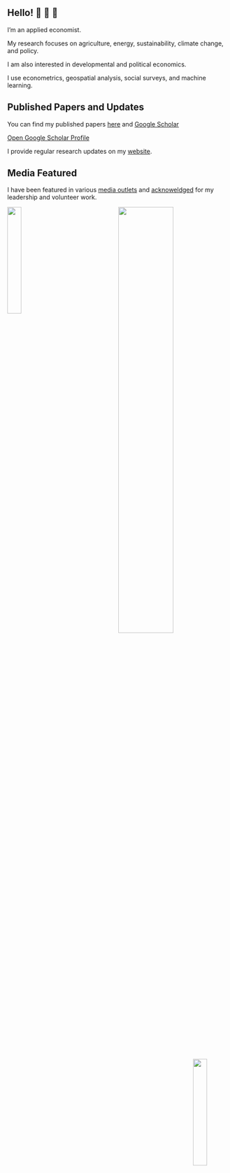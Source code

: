 <!---
biju9bjs/biju9bjs is a ✨ special ✨ repository because its `README.md` (this file) appears on your GitHub profile.
You can click the Preview link to take a look at your changes.
--->

## Hello! 👋 👋 👋

I’m an applied economist. 

My research focuses on agriculture, energy, sustainability, climate change, and policy. 

I am also interested in developmental and political economics.

I use econometrics, geospatial analysis, social surveys, and machine learning.

## Published Papers and Updates
You can find my published papers [here](https://github.com/bijubjs/bijubjs/tree/main/1.%20Published%20Papers) and [Google Scholar](https://scholar.google.com/citations?user=v-5550IAAAAJ&hl=en)

<a href="https://scholar.google.com/citations?user=v-5550IAAAAJ&hl=en" target="_blank" rel="noopener noreferrer">
  Open Google Scholar Profile
</a>


I provide regular research updates on my [website](https://bijeshmishra.wordpress.com/).

## Media Featured
I have been featured in various [media outlets](https://github.com/bijubjs/bijubjs/tree/main/2.%20Media%20Featured) and [acknoweldged](https://github.com/bijubjs/bijubjs/tree/main/3.%20Acknowledged) for my leadership and volunteer work.

<img align="left" src="https://user-images.githubusercontent.com/65187002/144930161-2f783401-8d27-4fdf-a2f7-cc0ba32f1f1f.gif" width="25%" style="display:inline;">
<p align="center">
    <a href="https://github.com/bijubjs"><img width="50%" src="https://github-readme-stats.vercel.app/api/top-langs/?username=bijubjs&theme=dark&hide=html,css,cmake&layout=compact&langs_count=5&bg_color=101010&hide_title=true"></a>
<img align="right" src="https://user-images.githubusercontent.com/65187002/144930161-2f783401-8d27-4fdf-a2f7-cc0ba32f1f1f.gif" width="25%" style="display:inline;">
